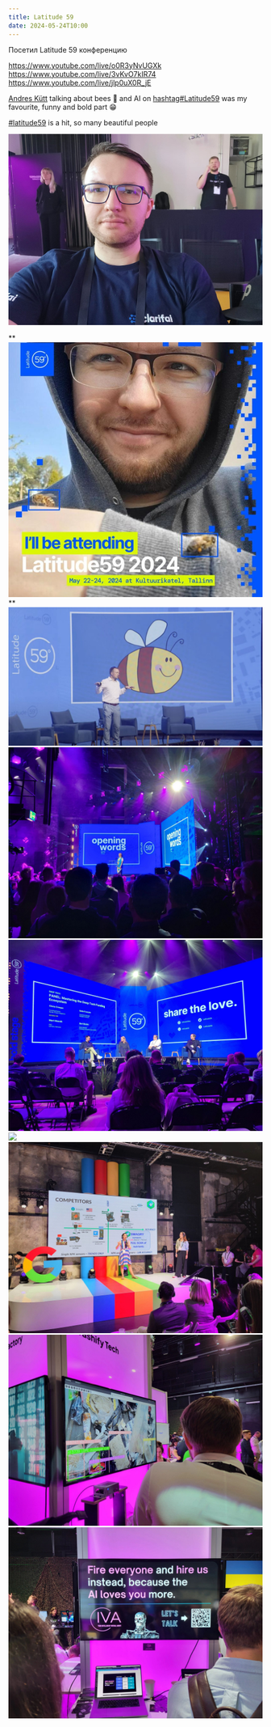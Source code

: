 ```yaml
---
title: Latitude 59
date: 2024-05-24T10:00
---
```


Посетил Latitude 59 конференцию

https://www.youtube.com/live/o0R3yNvUGXk
https://www.youtube.com/live/3vKvO7kIR74
https://www.youtube.com/live/jlp0uX0R_jE


[](https://www.linkedin.com/in/ACoAAABbt4YBzWvw138zUp7KV4x5mEXcF12j_NM)[Andres Kütt](https://www.linkedin.com/in/andreskytt/) talking about bees 🐝 and AI on [hashtag#Latitude59](https://www.linkedin.com/feed/hashtag/?keywords=latitude59&highlightedUpdateUrns=urn%3Ali%3Aactivity%3A7199833543647125504) was my favourite, funny and bold part 😁

[#latitude59](https://www.linkedin.com/feed/hashtag/?keywords=latitude59&highlightedUpdateUrns=urn%3Ali%3Aactivity%3A7199334544850747392) is a hit, so many beautiful people

![](../img/442479731_10161753612732973_6175466893130348624_n.jpg)

**![](img/Pasted%20image%2020241019224826.png)
**
![](img/Pasted%20image%2020241019224718.png)
![](img/Pasted%20image%2020241019224727.png)
![](img/Pasted%20image%2020241019224733.png)
![](img/Pasted%20image%2020241019224740.png)
![](img/Pasted%20image%2020241019224746.png)
![](img/Pasted%20image%2020241019224751.png)
![](img/Pasted%20image%2020241019224757.png)

